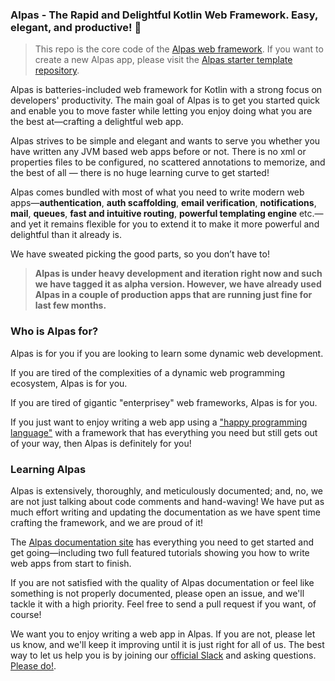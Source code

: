 ### Alpas - The Rapid and Delightful Kotlin Web Framework. Easy, elegant, and productive! 🚀

>This repo is the core code of the [Alpas web framework](https://alpas.dev). If you want to create a new
>Alpas app, please visit the [Alpas starter template repository](https://github.com/alpas/starter).

Alpas is batteries-included web framework for Kotlin with a strong focus on developers' productivity.
The main goal of Alpas is to get you started quick and enable you to move faster while
letting you enjoy doing what you are the best at—crafting a delightful web app.

Alpas strives to be simple and elegant and wants to serve you whether you have written any JVM based web
apps before or not. There is no xml or properties files to be configured, no scattered annotations
to memorize, and the best of all — there is no huge learning curve to get started!

Alpas comes bundled with most of what you need to write modern web apps—**authentication**,
**auth scaffolding**, **email verification**, **notifications**, **mail**, **queues**,
**fast and intuitive routing**, **powerful templating engine** etc.—and yet it
remains flexible for you to extend it to make it more powerful and
delightful than it already is.

We have sweated picking the good parts, so you don’t have to!

> **Alpas is under heavy development and iteration right now and such we have tagged it as alpha version.
However, we have already used Alpas in a couple of production apps that are running just fine for last few months.**

### Who is Alpas for?

Alpas is for you if you are looking to learn some dynamic web development.

If you are tired of the complexities of a dynamic web programming ecosystem, Alpas is for you.

If you are tired of gigantic "enterprisey" web frameworks, Alpas is for you. 

If you just want to enjoy writing a web app using a ["happy programming language"][happy-kotlin] with a
framework that has everything you need but still gets out of your way, then Alpas is definitely for you!

### Learning Alpas

Alpas is extensively, thoroughly, and meticulously documented; and, no, we are not just talking about code
comments and hand-waving! We have put as much effort writing and updating the documentation as we have
spent time crafting the framework, and we are proud of it!

The [Alpas documentation site][alpas-docs] has everything you need to get started and get going—including
two full featured tutorials showing you how to write web apps from start to finish.

If you are not satisfied with the quality of Alpas documentation or feel like something is not properly
documented, please open an issue, and we'll tackle it with a high priority. Feel free to send a pull
request if you want, of course!

We want you to enjoy writing a web app in Alpas. If you are not, please let us know, and we'll keep it
improving until it is just right for all of us. The best way to let us help you is by joining our 
[official Slack][alpas-slack] and asking questions. [Please do!][alpas-slack].


[happy-kotlin]: https://medium.com/signal-v-noise/kotlin-makes-me-a-happier-better-programmer-1fc668724563
[alpas-slack]: https://join.slack.com/t/alpasdev/shared_invite/enQtODcwMjE1MzMxODQ3LTJjZWMzOWE5MzBlYzIzMWQ2MTcxN2M2YjU3MTQ5ZDE4NjBmYjY1YTljOGIwYmJmYWFlYjc4YTcwMDFmZDIzNDE
[alpas-docs]: https://alpas.dev/docs

